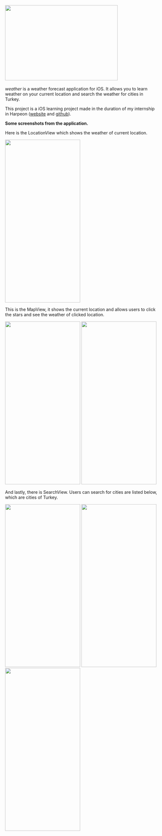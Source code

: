 
# <img src="https://user-images.githubusercontent.com/74210334/157861228-1cb10a98-272c-48a5-89aa-043eddc9b93b.png" width="369,5" height="246,5" />

_weather_ is a weather forecast application for iOS. It allows you to learn weather on your current location and search the weather for cities in Turkey. 

This project is a iOS learning project made in the duration of my internship in Harpeon ([website](https://harpeon.com/) and [github](https://github.com/Harpeon)).

**Some screenshots from the application.**

Here is the LocationView which shows the weather of current location. 

<img src="https://user-images.githubusercontent.com/74210334/157862852-5b675920-d4c7-450a-bfac-5878c902cf04.jpeg" width="246,3" height="533,3" />

This is the MapView, it shows the current location and allows users to click the stars and see the weather of clicked location. 

<img src="https://user-images.githubusercontent.com/74210334/157862856-4514f780-a802-4f9d-864c-ed3b6de25d07.jpeg" width="246,3" height="533,3" /> <img src="https://user-images.githubusercontent.com/74210334/157862859-1046a605-24ab-413f-a4d2-e349799bdbec.jpeg" width="246,3" height="533,3" /> 

And lastly, there is SearchView. Users can search for cities are listed below, which are cities of Turkey.

<img src="https://user-images.githubusercontent.com/74210334/157862861-1e2179f8-2433-4a46-ad84-261083a14729.jpeg" width="246,3" height="533,3" /> <img src="https://user-images.githubusercontent.com/74210334/157862862-54e69e07-4004-4c9e-bf47-98c2bc4d2e92.jpeg" width="246,3" height="533,3" /> <img src="https://user-images.githubusercontent.com/74210334/157862863-cbb8efc5-718b-4cf4-bc33-a31b59ddc89c.jpeg" width="246,3" height="533,3" />
